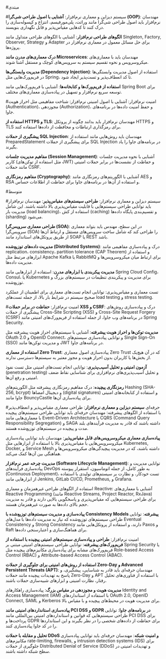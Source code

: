 #مبتدی

#سیستم دیزاین و معماری نرم‌افزار:
**آشنایی با اصول طراحی شی‌گرا (OOP)**:
مهندسان نرم‌افزار باید اصول طراحی شی‌گرا مانند وراثت، پلی‌مورفیسم، انتزاع و کپسوله‌سازی را درک کنند تا کدهایی مقیاس‌پذیر و قابل نگهداری بنویسند.

**الگوهای طراحی نرم‌افزار**:
آشنایی با الگوهای طراحی متداول مانند Singleton, Factory, Observer, Strategy و Adapter برای حل مسائل معمول در معماری نرم‌افزار در پروژه‌ها.

**درک معماری‌های مدرن مانند Microservices**:
مهندسان باید با معماری‌های میکروسرویس و نحوه تقسیم سیستم به سرویس‌های کوچک و مستقل آشنا شوند.

**مدیریت وابستگی‌ها (Dependency Injection)**:
استفاده از اصول مدیریت وابستگی‌ها در فریم‌ورک‌هایی مثل Spring، تا کد انعطاف‌پذیر و تست‌پذیر ایجاد شود.

**استفاده از فریم‌ورک‌ها و کتابخانه‌ها**:
آشنایی با فریم‌ورک‌هایی مانند Spring Boot برای توسعه سریع نرم‌افزار و تسهیل در پیاده‌سازی معماری‌های مختلف.

#امنیت نرم‌افزار:
آشنایی با اصول امنیتی نرم‌افزار: شناخت مفاهیمی مثل احراز هویت (Authentication)، مجوزدهی (Authorization)، و حفظ امنیت داده‌ها در برنامه‌های جاوا.

**استفاده از HTTPS و TLS**:
مهندسان نرم‌افزار باید بدانند چگونه از پروتکل HTTPS و TLS برای رمزگذاری ارتباطات و محافظت از داده‌ها استفاده کنند.

**پیشگیری از حملات SQL Injection**:
مهندسان باید روش‌هایی مانند استفاده از PreparedStatement برای پیشگیری از حملات SQL Injection در برنامه‌های جاوا را یاد بگیرند.

**مفاهیم مدیریت جلسات (Session Management)**:
آشنایی با نحوه مدیریت جلسات کاربر (مثل استفاده از توکن‌های JWT) و حفاظت از نشست‌ها در برابر حملات امنیتی مانند حملات CSRF.

**مفاهیم رمزنگاری (Cryptography)**:
آشنایی با الگوریتم‌های رمزنگاری مانند AES و RSA و استفاده از آن‌ها در برنامه‌های جاوا برای حفاظت از اطلاعات حساس.


#متوسط

#سیستم دیزاین و معماری نرم‌افزار:
**طراحی سیستم‌های مقیاس‌پذیر**: مهندسان نرم‌افزار باید توانایی طراحی سیستم‌هایی با قابلیت مقیاس‌پذیری بالا داشته باشند. این شامل مدیریت بار (load balancing)، استفاده از کش (caching) و تقسیم‌بندی پایگاه داده‌ها (sharding) می‌شود.

**طراحی معماری سرویس‌گرا (SOA)**:
در این سطح، مهندس باید بتواند معماری سرویس‌گرا (SOA) را طراحی کند که شامل ساخت سرویس‌های مستقل و ارتباط آن‌ها از طریق پروتکل‌های استاندارد مانند SOAP یا REST باشد.

**مدیریت داده‌های توزیع‌شده (Distributed Systems)**: درک و پیاده‌سازی مفاهیمی مانند replication، consistency، partition tolerance (CAP Theorem) و استفاده از ابزارهای مرتبط مثل Apache Kafka یا RabbitMQ برای ارتباط میان میکروسرویس‌ها و مدیریت داده‌ها.

**مدیریت پیکربندی با ابزارهای مدرن**:
استفاده از ابزارهایی مانند Spring Cloud Config، Consul، یا Kubernetes برای مدیریت و پیکربندی تنظیمات در سیستم‌های بزرگ و توزیع‌شده.

تست معماری و مقیاس‌پذیری: توانایی انجام تست‌های معماری برای اطمینان از عملکرد صحیح سیستم در شرایط بار بالا، از جمله تست‌های load testing و stress testing.

#امنیت نرم‌افزار:
**حفاظت در برابر حملات XSS و CSRF**:
درک و پیاده‌سازی روش‌های پیشگیری از حملات Cross-Site Scripting (XSS) و Cross-Site Request Forgery (CSRF) در برنامه‌های وب جاوا، از جمله استفاده از فریم‌ورک‌های امنیتی مانند Spring Security.

**مدیریت توکن‌ها و احراز هویت پیشرفته**:
آشنایی با سیستم‌های احراز هویت پیشرفته مثل OAuth 2.0 و OpenID Connect، و توانایی پیاده‌سازی سیستم‌های Single Sign-On (SSO) و مدیریت توکن‌ها مانند JWT در برنامه‌های جاوا.

**استفاده از معماری Zero Trust**:
پیاده‌سازی اصول معماری Zero Trust که در آن هیچ‌یک از بخش‌ها یا کاربران بدون احراز هویت و مجوز معتبر به سیستم‌ها دسترسی ندارند.

**آزمون امنیتی و تحلیل آسیب‌پذیری**:
توانایی انجام تست‌های امنیتی مثل تست نفوذ (penetration testing) و تحلیل آسیب‌پذیری‌های نرم‌افزاری برای شناسایی نقاط ضعف امنیتی و رفع آن‌ها.

**رمزنگاری پیچیده**:
درک مفاهیم رمزنگاری پیشرفته مثل الگوریتم‌های Hashing (SHA-256, bcrypt) و دیجیتال امضاها (digital signatures) و استفاده از کتابخانه‌های امنیتی جاوا مانند BouncyCastle برای پیاده‌سازی آن‌ها.


#حرفه‌ای
**سیستم دیزاین و معماری نرم‌افزار**:
طراحی معماری مقیاس‌پذیر و انعطاف‌پذیر با استفاده از الگوهای پیشرفته:
مهندسان حرفه‌ای باید توانایی طراحی سیستم‌های پیچیده با معماری‌هایی مانند Event-Driven Architecture یا CQRS (Command Query Responsibility Segregation) و SAGA داشته باشند که قادر به مدیریت فرآیندهای بلند مدت و پیچیده در سیستم‌های توزیع‌شده هستند.

**پیاده‌سازی معماری میکروسرویس‌های قابل مقیاس‌پذیر**:
مهندسان باید توانایی پیاده‌سازی میکروسرویس‌هایی با مقیاس‌پذیری بالا با استفاده از ابزارهایی مثل Kubernetes, Docker, و Service Mesh داشته باشند، که در مدیریت پیچیدگی‌های میکروسرویس‌ها و هماهنگی بین آن‌ها کمک می‌کند.

**مدیریت چرخه عمر نرم‌افزار (Software Lifecycle Management)**:
توانایی مدیریت و پیاده‌سازی فرآیندهای DevOps به طور کامل، از جمله اتوماسیون، استقرار پیوسته (Continuous Deployment)، تست خودکار، و نظارت بر سیستم‌های تولیدی با استفاده از ابزارهایی مانند Jenkins, GitLab CI/CD, Prometheus, و Grafana.

استفاده از الگوهای طراحی غیرهمزمان و معماری Reactive: آشنایی با معماری‌های Reactive Programming (مانند Reactive Streams, Project Reactor, RxJava) برای طراحی سیستم‌هایی که مقیاس‌پذیری و پاسخگویی بالایی دارند و قادر به مدیریت حجم بالای داده‌ها به صورت غیرهمزمان هستند.

**پیاده‌سازی و مدیریت سیستم‌های توزیع‌شده با Consistency Models پیشرفته**:
توانایی طراحی سیستم‌های توزیع‌شده که نیاز به مدیریت داده‌ها با مدل‌های Eventual Consistency و Strong Consistency دارند، و استفاده از پروتکل‌هایی مانند Paxos و Raft برای هماهنگ‌سازی و اعتبارسنجی داده‌ها.

امنیت نرم‌افزار:
**طراحی و پیاده‌سازی سیستم‌های امنیتی پیچیده با استفاده از فریم‌ورک‌های پیشرفته**:
توانایی طراحی سیستم‌های امنیتی مبتنی بر Spring Security یا فریم‌ورک‌های مشابه برای پیاده‌سازی مکانیزم‌های پیچیده مثل Role-based Access Control (RBAC) و Attribute-based Access Control (ABAC).

**استفاده از روش‌های امنیتی برای جلوگیری از حملات Zero-Day و Advanced Persistent Threats (APT)**:
مهندسان حرفه‌ای باید قادر به شناسایی، پیشگیری، و پاسخ به تهدیدات پیچیده مانند حملات Zero-Day و APT با استفاده از فناوری‌های تحلیل رفتار، نظارت امنیتی و ابزارهای شبیه‌سازی حملات باشند.

**مدیریت هویت و مجوزدهی در مقیاس بزرگ**:
پیاده‌سازی راهکارهای Identity and Access Management (IAM) با استفاده از استانداردهای OAuth 2.0, OpenID Connect, SAML و Kerberos برای مدیریت هویت در محیط‌های پیچیده و با مقیاس بالا.

**پیاده‌سازی استانداردهای امنیتی مانند PCI DSS و GDPR در برنامه‌های جاوا**:
توانایی طراحی سیستم‌هایی که قوانین و استانداردهای امنیتی بین‌المللی مانند PCI DSS برای پرداخت‌ها و GDPR برای حفاظت از داده‌های شخصی را در نظر بگیرند و این استانداردها را در کد جاوا پیاده‌سازی کنند.

**تحلیل و مقابله با حملات DDoS و امنیت شبکه**:
مهندسان حرفه‌ای باید توانایی پیاده‌سازی مکانیزم‌های rate-limiting, firewalls, و intrusion detection systems (IDS) برای جلوگیری از حملات Distributed Denial of Service (DDoS) و تهدیدات امنیتی در سطح شبکه داشته باشند.

